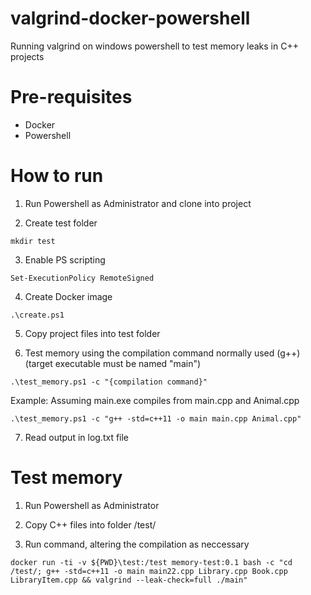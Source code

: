 # valgrind-docker-powershell
Running valgrind on windows powershell to test memory leaks in C++ projects

# Pre-requisites

- Docker
- Powershell

# How to run

1. Run Powershell as Administrator and clone into project

2. Create test folder
```
mkdir test
```

3. Enable PS scripting
```
Set-ExecutionPolicy RemoteSigned
```

4. Create Docker image
```
.\create.ps1
```

5. Copy project files into test folder

6. Test memory using the compilation command normally used (g++) (target executable must be named "main")
```
.\test_memory.ps1 -c "{compilation command}"
```

Example:
Assuming main.exe compiles from main.cpp and Animal.cpp
```
.\test_memory.ps1 -c "g++ -std=c++11 -o main main.cpp Animal.cpp"
```

7. Read output in log.txt file

# Test memory

1. Run Powershell as Administrator

2. Copy C++ files into folder /test/

3. Run command, altering the compilation as neccessary

```
docker run -ti -v ${PWD}\test:/test memory-test:0.1 bash -c "cd /test/; g++ -std=c++11 -o main main22.cpp Library.cpp Book.cpp LibraryItem.cpp && valgrind --leak-check=full ./main"
```

